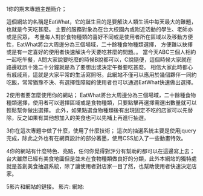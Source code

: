 1你的期末專題主題簡介；

這個網站的名稱是EatWhat，它的誕生目的是要解決人類生活中每天最大的難題，也就是今天吃甚麼。
主要的服務對象為在台大校園內或附近活動的學生、老師亦或是民眾，
考量每人對於食物種類的喜好不同或是使用者所在區域以及移動方便性，EatWhat將台大周邊分為三個場域，二十餘種食物種類選擇，
方便難以抉擇或是有一定喜好的使用者快速解決今天要吃甚麼的問題。。
當今天ABC三個人相約一起吃午餐，A問大家說要吃麼的時候B說都可以，C說隨便，這個時候大家就在路邊耽誤十幾二十分鐘就是為了要想出或決定午餐要吃甚麼。
相信大家此時都心有戚戚焉，這就是大家平常的生活寫照呀。此網站不僅可以應用於幾個夥伴一同約吃飯，常常猶豫不決、有選擇性障礙的使用者也可以通過EatWhat快速做出選擇。

2使用者要怎麼使用你的網站；
EatWhat將台大周邊分為三個場域，二十餘種食物種類選擇，使用者可以選擇區域或是食物種類，只要點擊再選擇需選出數量就可以輕鬆幫你做出選擇。
此外，如果點選食物種類後有出現固定不吃的店家可以先替除，反之如果有其他想加入的美食也可以先補上再進行抽選。

3你在這次專題中做了什麼，使用了什麼技術；
這次的抽選系統主要是使用jquery完成，除此之外也有在網頁設計的部分著墨，使用CSS加入了一些動畫特效。

4你的網站有什麼特色、亮點，任何你覺得對評分有幫助的都可以在這邊寫上去；
台大雖然已經有美食地圖但是並未在食物種類做良好的分類，此外本網站的獨特處就是首創美食抽選系統，除了讓使用者對店家一目了然，也幫助使用者快速決定店家。

5影片和網站的鏈接。
影片:
網站:

